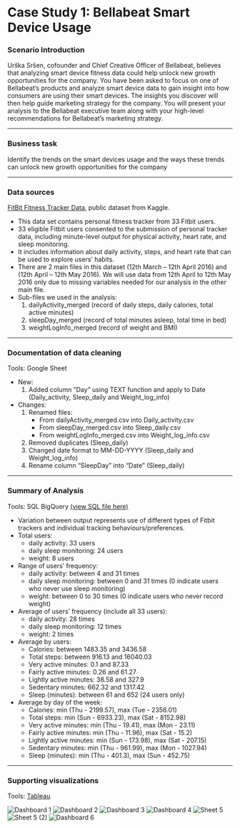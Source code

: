 # Case Study 1: Bellabeat Smart Device Usage

### **Scenario Introduction**
Urška Sršen, cofounder and Chief Creative Officer of Bellabeat, believes that analyzing smart device fitness data could help unlock new growth opportunities for the company. 
You have been asked to focus on one of Bellabeat’s products and analyze smart device data to gain insight into how consumers are using their smart devices. 
The insights you discover will then help guide marketing strategy for the company. 
You will present your analysis to the Bellabeat executive team along with your high-level recommendations for Bellabeat’s marketing strategy.

---
### **Business task**
Identify the trends on the smart devices usage and the ways these trends can unlock new growth opportunities for the company 

---
### **Data sources**
[FitBit Fitness Tracker Data](https://www.kaggle.com/datasets/arashnic/fitbit?resource=download&select=mturkfitbit_export_4.12.16-5.12.16), public dataset from Kaggle. 
- This data set contains personal fitness tracker from 33 Fitbit users.
- 33 eligible Fitbit users consented to the submission of personal tracker data, including minute-level output for physical activity, heart rate, and sleep monitoring.
- It includes information about daily activity, steps, and heart rate that can be used to explore users’ habits.
- There are 2 main files in this dataset (12th March – 12th April 2016) and (12th April – 12th May 2016). We will use data from 12th April to 12th May 2016 only due to missing variables needed for our analysis in the other main file.
- Sub-files we used in the analysis:
  1.	dailyActivity_merged (record of daily steps, daily calories, total active minutes)
  2.	sleepDay_merged (record of total minutes asleep, total time in bed)
  3.	weightLogInfo_merged (record of weight and BMI)
---
### **Documentation of data cleaning**
Tools: Google Sheet
- New:
  1. Added column “Day” using TEXT function and apply to Date (Daily_activity, Sleep_daily and Weight_log_info)  
- Changes:
  1. Renamed files:
       - From dailyActivity_merged.csv into Daily_activity.csv
       - From sleepDay_merged.csv into Sleep_daily.csv
       - From weightLogInfo_merged.csv into Weight_log_info.csv
  2. Removed duplicates (Sleep_daily)
  3. Changed date format to MM-DD-YYYY (Sleep_daily and Weight_log_info)
  4. Rename column “SleepDay” into “Date” (Sleep_daily)
---
### **Summary of Analysis**
Tools: SQL BigQuery [(view SQL file here)](Case_Study_1_Bellabeat_Smart_Device_Usage.sql)
- Variation between output represents use of different types of Fitbit trackers and individual tracking behaviours/preferences.
- Total users:
  -	daily activity: 33 users
  -	daily sleep monitoring: 24 users
  -	weight: 8 users
- Range of users’ frequency:
  -	daily activity: between 4 and 31 times
  -	daily sleep monitoring: between 0 and 31 times (0 indicate users who never use sleep monitoring)
  -	weight: between 0 to 30 times (0 indicate users who never record weight)
- Average of users’ frequency (include all 33 users):
  -	daily activity: 28 times
  -	daily sleep monitoring: 12 times
  -	weight: 2 times
- Average by users:
  -	Calories: between 1483.35 and 3436.58
  -	Total steps: between 916.13 and 16040.03
  -	Very active minutes: 0.1 and 87.33
  -	Fairly active minutes: 0.26 and 61.27
  -	Lightly active minutes: 38.58 and 327.9
  -	Sedentary minutes: 662.32 and 1317.42
  -	Sleep (minutes): between 61 and 652 (24 users only)
- Average by day of the week:
  -	Calories: min (Thu - 2199.57), max (Tue - 2356.01) 
  -	Total steps: min (Sun - 6933.23), max (Sat - 8152.98) 
  -	Very active minutes: min (Thu - 19.41), max (Mon - 23.11) 
  -	Fairly active minutes: min (Thu - 11.96), max (Sat - 15.2) 
  -	Lightly active minutes: min (Sun - 173.98), max (Sat - 207.15) 
  -	Sedentary minutes: min (Thu - 961.99), max (Mon - 1027.94) 
  -	Sleep (minutes): min (Thu - 401.3), max (Sun - 452.75)
---
### **Supporting visualizations**
Tools: [Tableau](https://public.tableau.com/views/BellabeatCaseStudy_17183488909900/Dashboard1?:language=en-US&:sid=&:display_count=n&:origin=viz_share_link)

![Dashboard 1](https://github.com/NurNadhrah/Case-Study-1-Bellabeat-Smart-Device-Usage/assets/153793854/ffaef5e9-4f9f-45cb-9d44-61251871bd71)
![Dashboard 2](https://github.com/NurNadhrah/Case-Study-1-Bellabeat-Smart-Device-Usage/assets/153793854/7e05c111-8253-4df0-b0fe-115b84e7636f)
![Dashboard 3](https://github.com/NurNadhrah/Case-Study-1-Bellabeat-Smart-Device-Usage/assets/153793854/c361f85d-568f-49dc-9d50-97e837edb82c)
![Dashboard 4](https://github.com/NurNadhrah/Case-Study-1-Bellabeat-Smart-Device-Usage/assets/153793854/bcca4635-766a-4446-bfda-bd8224c7d255)
![Sheet 5](https://github.com/NurNadhrah/Case-Study-1-Bellabeat-Smart-Device-Usage/assets/153793854/e4f2d336-a123-4339-966e-77e219fda1c7)
![Sheet 5 (2)](https://github.com/NurNadhrah/Case-Study-1-Bellabeat-Smart-Device-Usage/assets/153793854/ac98c637-eb10-4a55-8e0d-de411e115225)
![Dashboard 6](https://github.com/NurNadhrah/Case-Study-1-Bellabeat-Smart-Device-Usage/assets/153793854/b0e62009-e522-4f24-bc94-8739e4cd877f)

